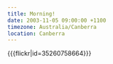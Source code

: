 ```yaml
---
title: Morning!
date: 2003-11-05 09:00:00 +1100
timezone: Australia/Canberra
location: Canberra
---
```

{{{flickr|id=35260758664}}}
